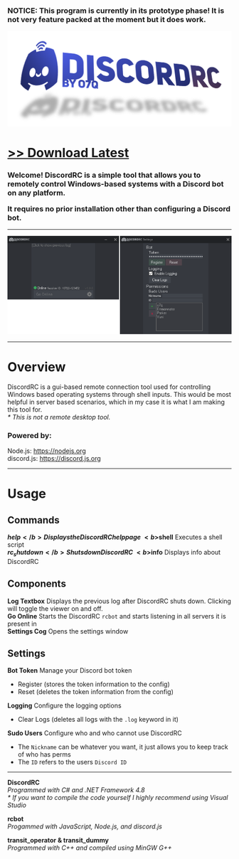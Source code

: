 <h3><b>NOTICE: This program is currently in its prototype phase! It is not very feature packed at the moment but it does work.</b></h3>

<img src="assets/images/readmebanner.png">

# [<b>>> Download Latest</b>](https://github.com/o7q/DiscordRC/releases/download/v1.0.0/DiscordRC.v1.0.0.7z)
<h3>Welcome! DiscordRC is a simple tool that allows you to remotely control Windows-based systems with a Discord bot on any platform.

It requires no prior installation other than configuring a Discord bot.</h3>

---

<img src="assets/images/program.png"/>

---

# Overview
DiscordRC is a gui-based remote connection tool used for controlling Windows based operating systems through shell inputs. This would be most helpful in server based scenarios, which in my case it is what I am making this tool for. \
<i>* This is not a remote desktop tool.</i>

### Powered by:
Node.js: https://nodejs.org \
discord.js: https://discord.js.org

---

# Usage

## <b>Commands</b>
<b>$help</b> Displays the DiscordRC help page \
<b>$shell</b> Executes a shell script \
<b>$rc_shutdown</b> Shuts down DiscordRC \
<b>$info</b> Displays info about DiscordRC

## <b>Components</b>
<b>Log Textbox</b> Displays the previous log after DiscordRC shuts down. Clicking will toggle the viewer on and off. \
<b>Go Online</b> Starts the DiscordRC `rcbot` and starts listening in all servers it is present in \
<b>Settings Cog</b> Opens the settings window

## <b>Settings</b>
<b>Bot Token</b> Manage your Discord bot token
* Register (stores the token information to the config)
* Reset (deletes the token information from the config)

<b>Logging</b> Configure the logging options
* Clear Logs (deletes all logs with the `.log` keyword in it)

<b>Sudo Users</b> Configure who and who cannot use DiscordRC
* The `Nickname` can be whatever you want, it just allows you to keep track of who has perms
* The `ID` refers to the users `Discord ID`

---

<b>DiscordRC</b> \
<i>Programmed with C# and .NET Framework 4.8</i> \
<i>* If you want to compile the code yourself I highly recommend using Visual Studio</i>

<b>rcbot</b> \
<i>Progammed with JavaScript, Node.js, and discord.js</i>

<b>transit_operator & transit_dummy</b> \
<i>Programmed with C++ and compiled using MinGW G++</i>